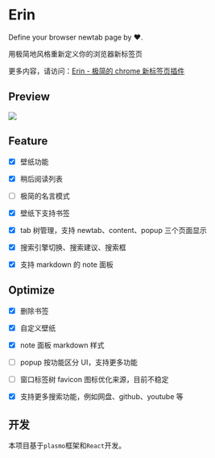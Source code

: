# Erin

Define your browser newtab page by ❤️.

用极简地风格重新定义你的浏览器新标签页

更多内容，请访问：[Erin - 极简的 chrome 新标签页插件](https://erin-homepage.vercel.app/)



## Preview

![](https://i.imgur.com/MF3jWNF.jpeg)

## Feature

- [x] 壁纸功能

- [x] 稍后阅读列表

- [ ] 极简的名言模式

- [x] 壁纸下支持书签

- [x] tab 树管理，支持 newtab、content、popup 三个页面显示

- [x] 搜索引擎切换、搜索建议、搜索框

- [x] 支持 markdown 的 note 面板

  



## Optimize

- [x] 删除书签
- [x]  自定义壁纸
- [x] note 面板 markdown 样式
- [ ] popup 按功能区分 UI，支持更多功能
- [ ] 窗口标签树 favicon 图标优化来源，目前不稳定
- [x] 支持更多搜索功能，例如网盘、github、youtube 等


## 开发

本项目基于`plasmo`框架和`React`开发。
